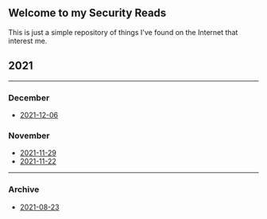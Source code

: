 ## Welcome to my Security Reads

This is just a simple repository of things I've found on the Internet that
interest me.



## 2021
----

### December

 * [2021-12-06](2021-12-06.md)

### November

 * [2021-11-29](2021-11-29.md)
 * [2021-11-22](2021-11-22.md)



----
### Archive

 * [2021-08-23](2021-08-23.md)
